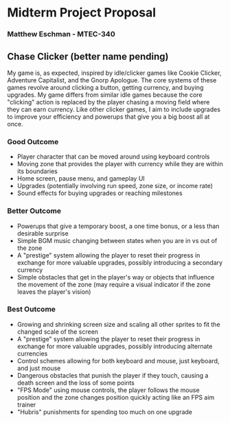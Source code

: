 # Midterm Project Proposal
### Matthew Eschman - MTEC-340
## Chase Clicker (better name pending)
My game is, as expected, inspired by idle/clicker games like Cookie Clicker, Adventure Capitalist, and the Gnorp Apologue. The core systems of these games revolve around clicking a button, getting currency, and buying upgrades. My game differs from similar idle games because the core "clicking" action is replaced by the player chasing a moving field where they can earn currency. Like other clicker games, I aim to include upgrades to improve your efficiency and powerups that give you a big boost all at once.
### Good Outcome
- Player character that can be moved around using keyboard controls
- Moving zone that provides the player with currency while they are within its boundaries
- Home screen, pause menu, and gameplay UI
- Upgrades (potentially involving run speed, zone size, or income rate)
- Sound effects for buying upgrades or reaching milestones
### Better Outcome
- Powerups that give a temporary boost, a one time bonus, or a less than desirable surprise
- Simple BGM music changing between states when you are in vs out of the zone
- A "prestige" system allowing the player to reset their progress in exchange for more valuable upgrades, possibly introducing a secondary currency
- Simple obstacles that get in the player's way or objects that influence the movement of the zone (may require a visual indicator if the zone leaves the player's vision)
### Best Outcome
- Growing and shrinking screen size and scaling all other sprites to fit the changed scale of the screen
- A "prestige" system allowing the player to reset their progress in exchange for more valuable upgrades, possibly introducing alternate currencies
- Control schemes allowing for both keyboard and mouse, just keyboard, and just mouse
- Dangerous obstacles that punish the player if they touch, causing a death screen and the loss of some points
- "FPS Mode" using mouse controls, the player follows the mouse position and the zone changes position quickly acting like an FPS aim trainer
- "Hubris" punishments for spending too much on one upgrade